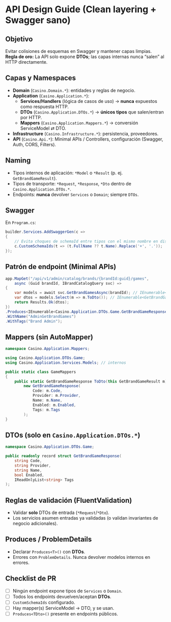 ﻿# API Design Guide (Clean layering + Swagger sano)

## Objetivo
Evitar colisiones de esquemas en Swagger y mantener capas limpias.  
**Regla de oro:** La API solo expone **DTOs**; las capas internas nunca “salen” al HTTP directamente.

## Capas y Namespaces
- **Domain** (`Casino.Domain.*`): entidades y reglas de negocio.
- **Application** (`Casino.Application.*`):
  - **Services/Handlers** (lógica de casos de uso) → **nunca** expuestos como respuesta HTTP.
  - **DTOs** (`Casino.Application.DTOs.*`) → **únicos tipos** que salen/entran por HTTP.
  - **Mappers** (`Casino.Application.Mappers.*`) → conversión ServiceModel ⇄ DTO.
- **Infrastructure** (`Casino.Infrastructure.*`): persistencia, proveedores.
- **API** (`Casino.Api.*`): Minimal APIs / Controllers, configuración (Swagger, Auth, CORS, Filters).

## Naming
- Tipos internos de aplicación: `*Model` o `*Result` (p. ej. `GetBrandGameResult`).
- Tipos de transporte: `*Request`, `*Response`, `*Dto` dentro de `Casino.Application.DTOs.*`.
- Endpoints: **nunca** devolver `Services` o `Domain`; siempre `DTOs`.

## Swagger
En `Program.cs`:
```csharp
builder.Services.AddSwaggerGen(c =>
{
    // Evita choques de schemaId entre tipos con el mismo nombre en distintos namespaces
    c.CustomSchemaIds(t => (t.FullName ?? t.Name).Replace('+', '.'));
});
```

## Patrón de endpoint (Minimal APIs)
```csharp
app.MapGet("/api/v1/admin/catalog/brands/{brandId:guid}/games",
    async (Guid brandId, IBrandCatalogQuery svc) =>
{
    var models = await svc.GetBrandGamesAsync(brandId); // IEnumerable<GetBrandGameResult>
    var dtos = models.Select(m => m.ToDto()); // IEnumerable<GetBrandGameResponse>
    return Results.Ok(dtos);
})
.Produces<IEnumerable<Casino.Application.DTOs.Game.GetBrandGameResponse>>(StatusCodes.Status200OK)
.WithName("AdminGetBrandGames")
.WithTags("Brand Admin");
```

## Mappers (sin AutoMapper)
```csharp
namespace Casino.Application.Mappers;

using Casino.Application.DTOs.Game;
using Casino.Application.Services.Models; // internos

public static class GameMappers
{
    public static GetBrandGameResponse ToDto(this GetBrandGameResult m) =>
        new GetBrandGameResponse(
            Code: m.Code,
            Provider: m.Provider,
            Name: m.Name,
            Enabled: m.Enabled,
            Tags: m.Tags
        );
}
```

## DTOs (solo en `Casino.Application.DTOs.*`)
```csharp
namespace Casino.Application.DTOs.Game;

public readonly record struct GetBrandGameResponse(
    string Code,
    string Provider,
    string Name,
    bool Enabled,
    IReadOnlyList<string> Tags
);
```

## Reglas de validación (FluentValidation)
- Validar **solo** DTOs de entrada (`*Request`/`*Dto`).
- Los servicios asumen entradas ya validadas (o validan invariantes de negocio adicionales).

## Produces / ProblemDetails
- Declarar `Produces<T>()` con **DTOs**.
- Errores con `ProblemDetails`. Nunca devolver modelos internos en errores.

## Checklist de PR
- [ ] Ningún endpoint expone tipos de `Services` o `Domain`.
- [ ] Todos los endpoints devuelven/aceptan **DTOs**.
- [ ] `CustomSchemaIds` configurado.
- [ ] Hay mapper(s) ServiceModel → DTO, y se usan.
- [ ] `Produces<TDto>()` presente en endpoints públicos.
